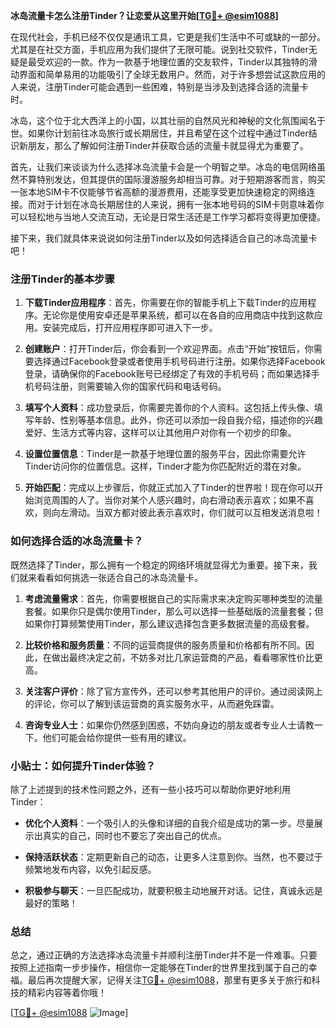 **冰岛流量卡怎么注册Tinder？让恋爱从这里开始[[TG💪+ @esim1088](https://t.me/s/esim1088)]**

在现代社会，手机已经不仅仅是通讯工具，它更是我们生活中不可或缺的一部分。尤其是在社交方面，手机应用为我们提供了无限可能。说到社交软件，Tinder无疑是最受欢迎的一款。作为一款基于地理位置的交友软件，Tinder以其独特的滑动界面和简单易用的功能吸引了全球无数用户。然而，对于许多想尝试这款应用的人来说，注册Tinder可能会遇到一些困难，特别是当涉及到选择合适的流量卡时。

冰岛，这个位于北大西洋上的小国，以其壮丽的自然风光和神秘的文化氛围闻名于世。如果你计划前往冰岛旅行或长期居住，并且希望在这个过程中通过Tinder结识新朋友，那么了解如何注册Tinder并获取合适的流量卡就显得尤为重要了。

首先，让我们来谈谈为什么选择冰岛流量卡会是一个明智之举。冰岛的电信网络虽然不算特别发达，但其提供的国际漫游服务却相当可靠。对于短期游客而言，购买一张本地SIM卡不仅能够节省高额的漫游费用，还能享受更加快速稳定的网络连接。而对于计划在冰岛长期居住的人来说，拥有一张本地号码的SIM卡则意味着你可以轻松地与当地人交流互动，无论是日常生活还是工作学习都将变得更加便捷。

接下来，我们就具体来说说如何注册Tinder以及如何选择适合自己的冰岛流量卡吧！

### 注册Tinder的基本步骤

1. **下载Tinder应用程序**：首先，你需要在你的智能手机上下载Tinder的应用程序。无论你是使用安卓还是苹果系统，都可以在各自的应用商店中找到这款应用。安装完成后，打开应用程序即可进入下一步。

2. **创建账户**：打开Tinder后，你会看到一个欢迎界面。点击“开始”按钮后，你需要选择通过Facebook登录或者使用手机号码进行注册。如果你选择Facebook登录，请确保你的Facebook账号已经绑定了有效的手机号码；而如果选择手机号码注册，则需要输入你的国家代码和电话号码。

3. **填写个人资料**：成功登录后，你需要完善你的个人资料。这包括上传头像、填写年龄、性别等基本信息。此外，你还可以添加一段自我介绍，描述你的兴趣爱好、生活方式等内容，这样可以让其他用户对你有一个初步的印象。

4. **设置位置信息**：Tinder是一款基于地理位置的服务平台，因此你需要允许Tinder访问你的位置信息。这样，Tinder才能为你匹配附近的潜在对象。

5. **开始匹配**：完成以上步骤后，你就正式加入了Tinder的世界啦！现在你可以开始浏览周围的人了。当你对某个人感兴趣时，向右滑动表示喜欢；如果不喜欢，则向左滑动。当双方都对彼此表示喜欢时，你们就可以互相发送消息啦！

### 如何选择合适的冰岛流量卡？

既然选择了Tinder，那么拥有一个稳定的网络环境就显得尤为重要。接下来，我们就来看看如何挑选一张适合自己的冰岛流量卡。

1. **考虑流量需求**：首先，你需要根据自己的实际需求来决定购买哪种类型的流量套餐。如果你只是偶尔使用Tinder，那么可以选择一些基础版的流量套餐；但如果你打算频繁使用Tinder，那么建议选择包含更多数据流量的高级套餐。

2. **比较价格和服务质量**：不同的运营商提供的服务质量和价格都有所不同。因此，在做出最终决定之前，不妨多对比几家运营商的产品，看看哪家性价比更高。

3. **关注客户评价**：除了官方宣传外，还可以参考其他用户的评价。通过阅读网上的评论，你可以了解到该运营商的真实服务水平，从而避免踩雷。

4. **咨询专业人士**：如果你仍然感到困惑，不妨向身边的朋友或者专业人士请教一下。他们可能会给你提供一些有用的建议。

### 小贴士：如何提升Tinder体验？

除了上述提到的技术性问题之外，还有一些小技巧可以帮助你更好地利用Tinder：

- **优化个人资料**：一个吸引人的头像和详细的自我介绍是成功的第一步。尽量展示出真实的自己，同时也不要忘了突出自己的优点。
  
- **保持活跃状态**：定期更新自己的动态，让更多人注意到你。当然，也不要过于频繁地发布内容，以免引起反感。

- **积极参与聊天**：一旦匹配成功，就要积极主动地展开对话。记住，真诚永远是最好的策略！

### 总结

总之，通过正确的方法选择冰岛流量卡并顺利注册Tinder并不是一件难事。只要按照上述指南一步步操作，相信你一定能够在Tinder的世界里找到属于自己的幸福。最后再次提醒大家，记得关注[TG💪+ @esim1088](https://t.me/s/esim1088)，那里有更多关于旅行和科技的精彩内容等着你哦！

[[TG💪+ @esim1088](https://t.me/s/esim1088) ![Image](https://i.postimg.cc/4NQfJmqS/Snipaste-2025-05-13-00-14-12.png)]